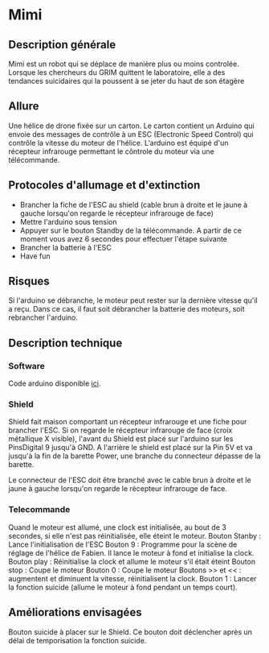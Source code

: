 # Mimi

## Description générale

Mimi est un robot qui se déplace de manière plus ou moins controlée. Lorsque les chercheurs du GRIM quittent le laboratoire, elle a des tendances suicidaires qui la poussent à se jeter du haut de son étagère

## Allure

Une hélice de drone fixée sur un carton. Le carton contient un Arduino qui envoie des messages de contrôle à un ESC (Electronic Speed Control) qui contrôle la vitesse du moteur de l'hélice. L'arduino est équipé d'un récepteur infrarouge permettant le côntrole du moteur via une télécommande. 

## Protocoles d'allumage et d'extinction

- Brancher la fiche de l'ESC au shield (cable brun à droite et le jaune à gauche lorsqu'on regarde le récepteur infrarouge de face)
- Mettre l'arduino sous tension
- Appuyer sur le bouton Standby de la télécommande. A partir de ce moment vous avez 6 secondes pour effectuer l'étape suivante
- Brancher la batterie à l'ESC
- Have fun

## Risques

Si l'arduino se débranche, le moteur peut rester sur la dernière vitesse qu'il a reçu. Dans ce cas, il faut soit débrancher la batterie des moteurs, soit rebrancher l'arduino.

## Description technique

### Software

Code arduino disponible [ici](https://github.com/LeonLenclos/turing-test/blob/master/sources/arduino/mimi/mimi.ino).

### Shield

Shield fait maison comportant un récepteur infrarouge et une fiche pour brancher l'ESC.
Si on regarde le récepteur infrarouge de face (croix métallique X visible), l'avant du Shield est placé sur l'arduino sur les PinsDigital 9 jusqu'à GND. A l'arrière le shield est placé sur la Pin 5V et va jusqu'à la fin de la barette Power, une branche du connecteur dépasse de la barette.

Le connecteur de l'ESC doit être branché avec le cable brun à droite et le jaune à gauche lorsqu'on regarde le récepteur infrarouge de face.

### Telecommande

Quand le moteur est allumé, une clock est initialisée, au bout de 3 secondes, si elle n'est pas réinitialisée, elle éteint le moteur.
Bouton Stanby : Lance l'initialisation de l'ESC
Bouton 9 : Programme pour la scène de réglage de l'hélice de Fabien. Il lance le moteur à fond et initialise la clock.
Bouton play : Réinitialise la clock et allume le moteur s'il était éteint
Bouton stop : Coupe le moteur
Bouton 0 : Coupe le moteur
Boutons >> et << : augmentent et diminuent la vitesse, réinitialisent la clock.
Bouton 1 : Lancer la fonction suicide (allume le moteur à fond pendant un temps court).

## Améliorations envisagées

Bouton suicide à placer sur le Shield. Ce bouton doit déclencher après un délai de temporisation la fonction suicide.
